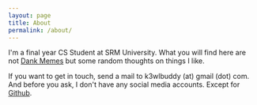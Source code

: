 ```yaml
---
layout: page
title: About
permalink: /about/
---
```


I'm a final year CS Student at SRM University. What you will find here are not <a href = "https://k3wlbuddy.github.io/dank">Dank Memes</a> but some random thoughts on things I like.

If you want to get in touch, send a mail to k3wlbuddy (at) gmail (dot) com. And before you ask, I don't have any social media accounts. Except for <a href="https://github.com/K3WLBUDDY">Github</a>.
